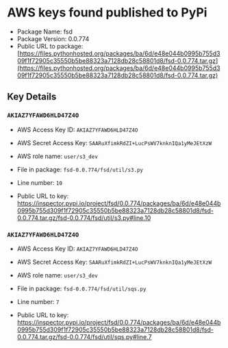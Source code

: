 # AWS keys found published to PyPi

* Package Name: fsd
* Package Version: 0.0.774
* Public URL to package: [https://files.pythonhosted.org/packages/ba/6d/e48e044b0995b755d309f1f72905c35550b5be88323a7128db28c58801d8/fsd-0.0.774.tar.gz](https://files.pythonhosted.org/packages/ba/6d/e48e044b0995b755d309f1f72905c35550b5be88323a7128db28c58801d8/fsd-0.0.774.tar.gz)

## Key Details

### `AKIAZ7YFAWD6HLD47Z4O`

* AWS Access Key ID: `AKIAZ7YFAWD6HLD47Z4O`
* AWS Secret Access Key: `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` 
* AWS role name: `user/s3_dev`
* File in package: `fsd-0.0.774/fsd/util/s3.py`
* Line number: `10`

* Public URL to key: https://inspector.pypi.io/project/fsd/0.0.774/packages/ba/6d/e48e044b0995b755d309f1f72905c35550b5be88323a7128db28c58801d8/fsd-0.0.774.tar.gz/fsd-0.0.774/fsd/util/s3.py#line.10



### `AKIAZ7YFAWD6HLD47Z4O`

* AWS Access Key ID: `AKIAZ7YFAWD6HLD47Z4O`
* AWS Secret Access Key: `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` 
* AWS role name: `user/s3_dev`
* File in package: `fsd-0.0.774/fsd/util/sqs.py`
* Line number: `7`

* Public URL to key: https://inspector.pypi.io/project/fsd/0.0.774/packages/ba/6d/e48e044b0995b755d309f1f72905c35550b5be88323a7128db28c58801d8/fsd-0.0.774.tar.gz/fsd-0.0.774/fsd/util/sqs.py#line.7


